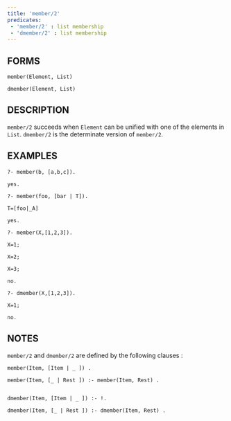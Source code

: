```yaml
---
title: 'member/2'
predicates:
 - 'member/2' : list membership
 - 'dmember/2' : list membership
---
```


## FORMS
```
member(Element, List)

dmember(Element, List)
```
## DESCRIPTION

`member/2` succeeds when `Element` can be unified with one of the elements in `List`. `dmember/2` is the determinate version of `member/2`.

## EXAMPLES
```
?- member(b, [a,b,c]).

yes.

?- member(foo, [bar | T]).

T=[foo|_A] 

yes.

?- member(X,[1,2,3]).

X=1;

X=2;

X=3;

no.

?- dmember(X,[1,2,3]).

X=1;

no.
```

## NOTES

`member/2` and `dmember/2` are defined by the following clauses :

```
member(Item, [Item | _ ]) .

member(Item, [_ | Rest ]) :- member(Item, Rest) .


dmember(Item, [Item | _ ]) :- !.

dmember(Item, [_ | Rest ]) :- dmember(Item, Rest) .
```
